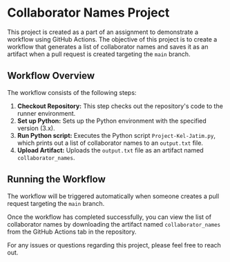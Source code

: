 # Collaborator Names Project

This project is created as a part of an assignment to demonstrate a workflow using GitHub Actions. The objective of this project is to create a workflow that generates a list of collaborator names and saves it as an artifact when a pull request is created targeting the `main` branch.

## Workflow Overview

The workflow consists of the following steps:

1. **Checkout Repository:** This step checks out the repository's code to the runner environment.
2. **Set up Python:** Sets up the Python environment with the specified version (3.x).
3. **Run Python script:** Executes the Python script `Project-Kel-Jatim.py`, which prints out a list of collaborator names to an `output.txt` file.
4. **Upload Artifact:** Uploads the `output.txt` file as an artifact named `collaborator_names`.

## Running the Workflow

The workflow will be triggered automatically when someone creates a pull request targeting the `main` branch. 

Once the workflow has completed successfully, you can view the list of collaborator names by downloading the artifact named `collaborator_names` from the GitHub Actions tab in the repository.

For any issues or questions regarding this project, please feel free to reach out.

